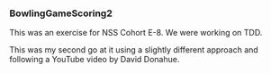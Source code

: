 ### BowlingGameScoring2

This was an exercise for NSS Cohort E-8. We were working on TDD.

This was my second go at it using a slightly different approach and following a YouTube video by David Donahue.